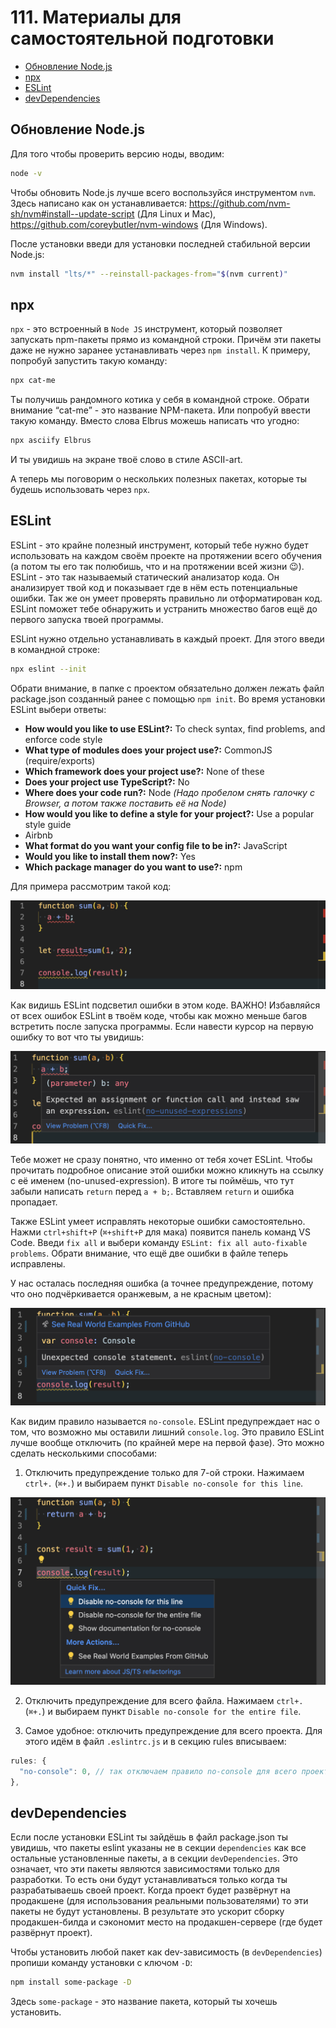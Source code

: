 # 111. Материалы для самостоятельной подготовки

- [Обновление Node.js](#обновление-nodejs)
- [npx](#npx)
- [ESLint](#eslint)
- [devDependencies](#devdependencies)

## Обновление Node.js

Для того чтобы проверить версию ноды, вводим:

```bash
node -v
```

Чтобы обновить Node.js лучше всего воспользуйся инструментом `nvm`. Здесь написано как он устанавливается: https://github.com/nvm-sh/nvm#install--update-script (Для Linux и Mac), https://github.com/coreybutler/nvm-windows (Для Windows).

После установки введи для установки последней стабильной версии Node.js:

```bash
nvm install "lts/*" --reinstall-packages-from="$(nvm current)"
```

## npx

`npx` - это встроенный в `Node JS` инструмент, который позволяет запускать npm-пакеты прямо из командной строки. Причём эти пакеты даже не нужно заранее устанавливать через `npm install`. К примеру, попробуй запустить такую команду:

```bash
npx cat-me
```

Ты получишь рандомного котика у себя в командной строке. Обрати внимание “cat-me” - это название NPM-пакета. Или попробуй ввести такую команду. Вместо слова Elbrus можешь написать что угодно:

```bash
npx asciify Elbrus
```

И ты увидишь на экране твоё слово в стиле ASCII-art.

А теперь мы поговорим о нескольких полезных пакетах, которые ты будешь использовать через `npx`.

## ESLint

ESLint - это крайне полезный инструмент, который тебе нужно будет использовать на каждом своём проекте на протяжении всего обучения (а потом ты его так полюбишь, что и на протяжении всей жизни 😉). ESLint - это так называемый статический анализатор кода. Он анализирует твой код и показывает где в нём есть потенциальные ошибки. Так же он умеет проверять правильно ли отформатирован код. ESLint поможет тебе обнаружить и устранить множество багов ещё до первого запуска твоей программы.

ESLint нужно отдельно устанавливать в каждый проект. Для этого введи в командной строке:

```bash
npx eslint --init
```

Обрати внимание, в папке с проектом обязательно должен лежать файл package.json созданный ранее с помощью `npm init`. Во время установки ESLint выбери ответы:

- **How would you like to use ESLint?:** To check syntax, find problems, and enforce code style
- **What type of modules does your project use?:** CommonJS (require/exports)
- **Which framework does your project use?:** None of these
- **Does your project use TypeScript?:** No
- **Where does your code run?:** Node _(Надо пробелом снять галочку с Browser, а потом также поставить её на Node)_
- **How would you like to define a style for your project?:** Use a popular style guide
- Airbnb
- **What format do you want your config file to be in?:** JavaScript
- **Would you like to install them now?:** Yes
- **Which package manager do you want to use?:** npm

Для примера рассмотрим такой код:

![Код с ошибками ESLint](images/111-eslint-1.png)

Как видишь ESLint подсветил ошибки в этом коде. ВАЖНО! Избавляйся от всех ошибок ESLint в твоём коде, чтобы как можно меньше багов встретить после запуска программы. Если навести курсор на первую ошибку то вот что ты увидишь:

![Описание ошибки ESLint](images/111-eslint-2.png)

Тебе может не сразу понятно, что именно от тебя хочет ESLint. Чтобы прочитать подробное описание этой ошибки можно кликнуть на ссылку с её именем (no-unused-expression). В итоге ты поймёшь, что тут забыли написать `return` перед `a + b;`. Вставляем `return` и ошибка пропадает.

Также ESLint умеет исправлять некоторые ошибки самостоятельно. Нажми `ctrl+shift+P` (`⌘+shift+P` для мака) появится панель команд VS Code. Введи `fix all` и выбери команду `ESLint: fix all auto-fixable problems`. Обрати внимание, что ещё две ошибки в файле теперь исправлены.

У нас осталась последняя ошибка (а точнее предупреждение, потому что оно подчёркивается оранжевым, а не красным цветом):

![Ошибка console.log](images/111-eslint-3.png)

Как видим правило называется `no-console`. ESLint предупреждает нас о том, что возможно мы оставили лишний `console.log`. Это правило ESLint лучше вообще отключить (по крайней мере на первой фазе). Это можно сделать несколькими способами:

1. Отключить предупреждение только для 7-ой строки. Нажимаем `ctrl+.` (`⌘+.`) и выбираем пункт `Disable no-console for this line`.

![Пункт Disable no-console for this line](images/111-eslint-4.png)

2. Отключить предупреждение для всего файла. Нажимаем `ctrl+.` (`⌘+.`) и выбираем пункт `Disable no-console for the entire file`.

3. Самое удобное: отключить предупреждение для всего проекта. Для этого идём в файл `.eslintrc.js` и в секцию rules вписываем:

```js
rules: {
  "no-console": 0, // так отключаем правило no-console для всего проекта
},
```

## devDependencies

Если после установки ESLint ты зайдёшь в файл package.json ты увидишь, что пакеты eslint указаны не в секции `dependencies` как все остальные установленные пакеты, а в секции `devDependencies`. Это означает, что эти пакеты являются зависимостями только для разработки. То есть они будут устанавливаться только когда ты разрабатываешь своей проект. Когда проект будет развёрнут на продакшене (для использования реальными пользователями) то эти пакеты не будут установлены. В результате это ускорит сборку продакшен-билда и сэкономит место на продакшен-сервере (где будет развёрнут проект).

Чтобы установить любой пакет как dev-зависимость (в `devDependencies`) пропиши команду установки с ключом `-D`:

```bash
npm install some-package -D
```

Здесь `some-package` - это название пакета, который ты хочешь установить.
